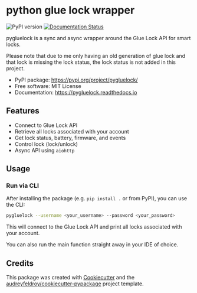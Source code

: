 # python glue lock wrapper

![PyPI version](https://img.shields.io/pypi/v/pygluelock.svg)
[![Documentation Status](https://readthedocs.org/projects/pygluelock/badge/?version=latest)](https://pygluelock.readthedocs.io/en/latest/?version=latest)


pygluelock is a sync and async wrapper around the Glue Lock API for smart locks.

Please note that due to me only having an old generation of glue lock and that lock is missing the lock status, the lock status is not added in this project.

* PyPI package: https://pypi.org/project/pygluelock/
* Free software: MIT License
* Documentation: https://pygluelock.readthedocs.io

## Features

- Connect to Glue Lock API
- Retrieve all locks associated with your account
- Get lock status, battery, firmware, and events
- Control lock (lock/unlock)
- Async API using `aiohttp`

## Usage

### Run via CLI

After installing the package (e.g. `pip install .` or from PyPI), you can use the CLI:

```sh
pygluelock --username <your_username> --password <your_password>
```

This will connect to the Glue Lock API and print all locks associated with your account.

You can also run the main function straight away in your IDE of choice.

## Credits

This package was created with [Cookiecutter](https://github.com/audreyfeldroy/cookiecutter) and the [audreyfeldroy/cookiecutter-pypackage](https://github.com/audreyfeldroy/cookiecutter-pypackage) project template.
